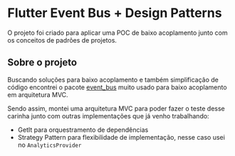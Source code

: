 # Flutter Event Bus + Design Patterns

O projeto foi criado para aplicar uma POC de baixo acoplamento junto com os conceitos de padrões de projetos.

## Sobre o projeto
Buscando soluções para baixo acoplamento e também simplificação de código encontrei o pacote [event_bus](https://pub.dev/packages/event_bus) muito usado para baixo acoplamento em arquitetura MVC.

Sendo assim, montei uma arquitetura MVC para poder fazer o teste desse carinha junto com outras implementações que já venho trabalhando:
- GetIt para orquestramento de dependências
- Strategy Pattern para flexibilidade de implementação, nesse caso usei no `AnalyticsProvider`